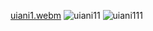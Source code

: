 
[uiani1.webm](https://github.com/nxbitakinema/NXANI01/assets/93174599/b73e648c-20ba-4c59-856c-747308a4a2ab)
![uiani11](https://github.com/nxbitakinema/NXANI01/assets/93174599/a05728bb-5dbc-48f2-8864-140dedcb4ebc) ![uiani111](https://github.com/nxbitakinema/NXANI01/assets/93174599/70f2aef8-9ed8-4018-b0ea-eee563118d0d)

